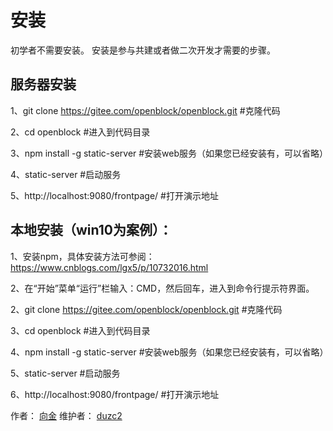 # 安装

初学者不需要安装。
安装是参与共建或者做二次开发才需要的步骤。

## 服务器安装

1、git clone https://gitee.com/openblock/openblock.git #克隆代码

2、cd openblock  #进入到代码目录

3、npm install -g static-server  #安装web服务（如果您已经安装有，可以省略）

4、static-server #启动服务

5、http://localhost:9080/frontpage/   #打开演示地址

## 本地安装（win10为案例）：

1、安装npm，具体安装方法可参阅：https://www.cnblogs.com/lgx5/p/10732016.html

2、在“开始”菜单“运行”栏输入：CMD，然后回车，进入到命令行提示符界面。

2、git clone https://gitee.com/openblock/openblock.git #克隆代码

3、cd openblock  #进入到代码目录

4、npm install -g static-server  #安装web服务（如果您已经安装有，可以省略）

5、static-server #启动服务

6、http://localhost:9080/frontpage/   #打开演示地址


作者：
[向金](https://gitee.com/jdfxrobot_xiangjin)
维护者：
[duzc2](gitee.com/duzc2)

